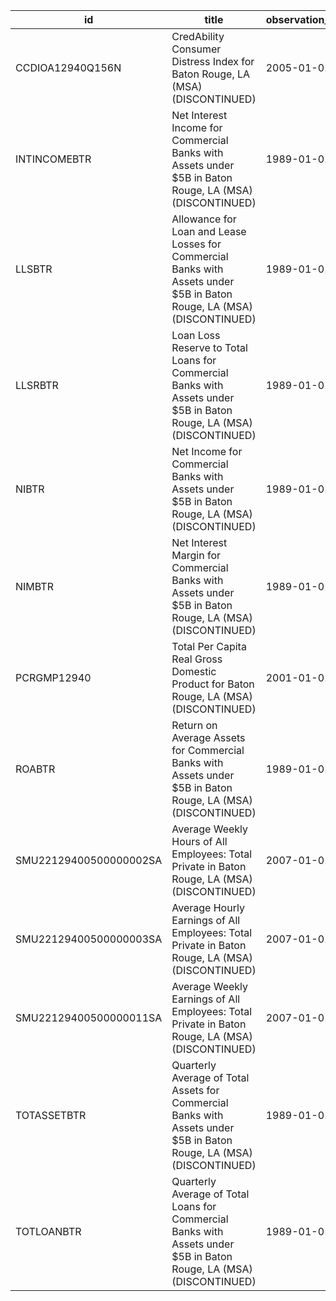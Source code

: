 | id                     | title                                                                                                                  | observation_start   | observation_end   |
|------------------------|------------------------------------------------------------------------------------------------------------------------|---------------------|-------------------|
| CCDIOA12940Q156N       | CredAbility Consumer Distress Index for Baton Rouge, LA (MSA) (DISCONTINUED)                                           | 2005-01-01          | 2013-01-01        |
| INTINCOMEBTR           | Net Interest Income for Commercial Banks with Assets under $5B in Baton Rouge, LA (MSA) (DISCONTINUED)                 | 1989-01-01          | 2020-07-01        |
| LLSBTR                 | Allowance for Loan and Lease Losses for Commercial Banks with Assets under $5B in Baton Rouge, LA (MSA) (DISCONTINUED) | 1989-01-01          | 2020-07-01        |
| LLSRBTR                | Loan Loss Reserve to Total Loans for Commercial Banks with Assets under $5B in Baton Rouge, LA (MSA) (DISCONTINUED)    | 1989-01-01          | 2020-07-01        |
| NIBTR                  | Net Income for Commercial Banks with Assets under $5B in Baton Rouge, LA (MSA) (DISCONTINUED)                          | 1989-01-01          | 2020-07-01        |
| NIMBTR                 | Net Interest Margin for Commercial Banks with Assets under $5B in Baton Rouge, LA (MSA) (DISCONTINUED)                 | 1989-01-01          | 2020-07-01        |
| PCRGMP12940            | Total Per Capita Real Gross Domestic Product for Baton Rouge, LA (MSA) (DISCONTINUED)                                  | 2001-01-01          | 2017-01-01        |
| ROABTR                 | Return on Average Assets for Commercial Banks with Assets under $5B in Baton Rouge, LA (MSA) (DISCONTINUED)            | 1989-01-01          | 2020-07-01        |
| SMU22129400500000002SA | Average Weekly Hours of All Employees: Total Private in Baton Rouge, LA (MSA) (DISCONTINUED)                           | 2007-01-01          | 2022-03-01        |
| SMU22129400500000003SA | Average Hourly Earnings of All Employees: Total Private in Baton Rouge, LA (MSA) (DISCONTINUED)                        | 2007-01-01          | 2022-03-01        |
| SMU22129400500000011SA | Average Weekly Earnings of All Employees: Total Private in Baton Rouge, LA (MSA) (DISCONTINUED)                        | 2007-01-01          | 2022-03-01        |
| TOTASSETBTR            | Quarterly Average of Total Assets for Commercial Banks with Assets under $5B in Baton Rouge, LA (MSA) (DISCONTINUED)   | 1989-01-01          | 2020-07-01        |
| TOTLOANBTR             | Quarterly Average of Total Loans for Commercial Banks with Assets under $5B in Baton Rouge, LA (MSA) (DISCONTINUED)    | 1989-01-01          | 2020-07-01        |
